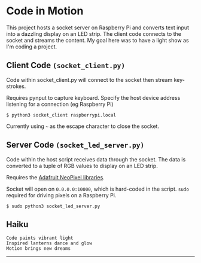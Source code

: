 # Code in Motion

This project hosts a socket server on Raspberry Pi and converts text input into a dazzling display on an LED strip. The client code connects to the socket and streams the content. My goal here was to have a light show as I'm coding a project.

## Client Code `(socket_client.py)`

Code within socket_client.py will connect to the socket then stream key-strokes.

Requires pynput to capture keyboard. Specify the host device address listening for a connection (eg Raspberry Pi)

`$ python3 socket_client raspberrypi.local`

Currently using `~` as the escape character to close the socket.

## Server Code `(socket_led_server.py)`

Code within the host script receives data through the socket. The data is converted to a tuple of RGB values to display on an LED strip.

Requires the [Adafruit NeoPixel libraries](https://learn.adafruit.com/neopixels-on-raspberry-pi/python-usage).

Socket will open on `0.0.0.0:10000`, which is hard-coded in the script. `sudo` required for driving pixels on a Raspberry Pi.

`$ sudo python3 socket_led_server.py`

## Haiku

`Code paints vibrant light` \
`Inspired lanterns dance and glow` \
`Motion brings new dreams`

---